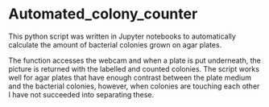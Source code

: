 # Automated_colony_counter
This python script was written in Jupyter notebooks to automatically calculate the amount of bacterial colonies grown on agar plates.

The function accesses the webcam and when a plate is put underneath, the picture is returned with the labelled and counted colonies. The script works well for agar plates that have enough contrast between the plate medium and the bacterial colonies, however, when colonies are touching each other I have not succeeded into separating these.
